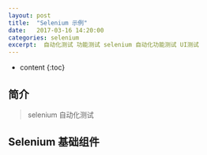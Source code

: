 ```yaml
---
layout: post
title:  "Selenium 示例"
date:   2017-03-16 14:20:00
categories: selenium
excerpt:  自动化测试 功能测试 selenium 自动化功能测试 UI测试
---
```


* content
{:toc}

##  简介  

>  selenium 自动化测试  
  
##  Selenium 基础组件  